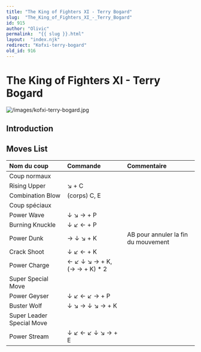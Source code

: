 ```yaml
---
title: "The King of Fighters XI - Terry Bogard"
slug:  "The_King_of_Fighters_XI_-_Terry_Bogard"
id: 915
author: "Olivic"
permalink:  "{{ slug }}.html"
layout:  "index.njk"
redirect: "Kofxi-terry-bogard"
old_id: 916
---
```


# The King of Fighters XI - Terry Bogard

![](/images/kofxi-terry-bogard.jpg "/images/kofxi-terry-bogard.jpg")

## Introduction

## Moves List

| Nom du coup               | Commande                      | Commentaire                         |
|:--------------------------|:------------------------------|:------------------------------------|
| Coup normaux              |                               |                                     |
| Rising Upper              | ↘ + C                         |                                     |
| Combination Blow          | (corps) C, E                  |                                     |
| Coup spéciaux             |                               |                                     |
| Power Wave                | ↓ ↘ → + P                     |                                     |
| Burning Knuckle           | ↓ ↙ ← + P                     |                                     |
| Power Dunk                | → ↓ ↘ + K                     | AB pour annuler la fin du mouvement |
| Crack Shoot               | ↓ ↙ ← + K                     |                                     |
| Power Charge              | ← ↙ ↓ ↘ → + K, (→ → + K) \* 2 |                                     |
| Super Special Move        |                               |                                     |
| Power Geyser              | ↓ ↙ ← ↙ → + P                 |                                     |
| Buster Wolf               | ↓ ↘ → ↓ ↘ → + K               |                                     |
| Super Leader Special Move |                               |                                     |
| Power Stream              | ↓ ↙ ← ↙ ↓ ↘ → + E             |                                     |
